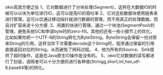 okio高效方便之处
1、它对数据进行了分块处理(Segment)，这样在大数据IO的时候可以以块为单位进行IO，这可以提高IO的吞吐率
2、它对这些数据块使用链表来进行管理，这可以仅通过移动指针就进行数据的管理，而不用真正的处理数据，而且对扩容来说十分方便.
3、闲置的块进行管理，通过一个块池(SegmentPool)的管理，避免系统GC和申请byte时的zero-fill。其他的还有一些小细节上的优化，比如如果你把一个UTF-8的String转化为ByteString，ByteString会保留一份对原来String的引用，这样当你下次需要decode这个String时，程序通过保留的引用直接返回对应的String，从而避免了转码过程。
4、他为所有的Source、Sink提供了超时操作，这是在Java原生IO操作是没有的。
5、okio它对数据的读写都进行了封装，调用者可以十分方便的进行各种值(Stringg,short,int,hex,utf-8,base64等)的转化。
